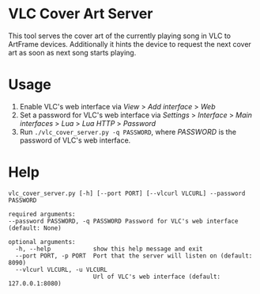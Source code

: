# VLC Cover Art Server

This tool serves the cover art of the currently playing song in VLC to ArtFrame devices.
Additionally it hints the device to request the next cover art as soon as next song starts playing.

# Usage

1. Enable VLC's web interface via _View_ > _Add interface_ > _Web_
2. Set a password for VLC's web interface via _Settings_ > _Interface_ > _Main interfaces_ > _Lua_ > _Lua HTTP_ > _Password_
3. Run ```./vlc_cover_server.py -q PASSWORD```, where _PASSWORD_ is the password of VLC's web interface.

# Help

```
vlc_cover_server.py [-h] [--port PORT] [--vlcurl VLCURL] --password PASSWORD

required arguments:
--password PASSWORD, -q PASSWORD Password for VLC's web interface (default: None)

optional arguments:
  -h, --help            show this help message and exit
  --port PORT, -p PORT  Port that the server will listen on (default: 8090)
  --vlcurl VLCURL, -u VLCURL
                        Url of VLC's web interface (default: 127.0.0.1:8080)
```
